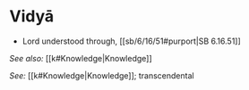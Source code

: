# Vidyā

* Lord understood through, [[sb/6/16/51#purport|SB 6.16.51]]

*See also:* [[k#Knowledge|Knowledge]]

*See:* [[k#Knowledge|Knowledge]]; transcendental
